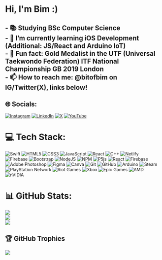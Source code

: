 # Hi, I'm Bim :)
## - 📚 Studying BSc Computer Science<br>- 🌱 I’m currently learning iOS Development (Additional: JS/React and Arduino IoT)<br>- 🥋 Fun fact: Gold Medalist in the UTF (Universal Taekwondo Federation) ITF National Championship GB 2019 London<br>- 📫 How to reach me: @bitofbim on IG/Twitter(X), links below!


## 🌐 Socials:
[![Instagram](https://img.shields.io/badge/Instagram-%23E4405F.svg?logo=Instagram&logoColor=white)](http://instagram.com/bitofbim) [![LinkedIn](https://img.shields.io/badge/LinkedIn-%230077B5.svg?logo=linkedin&logoColor=white)](https://www.linkedin.com/in/bimitrai/) [![X](https://img.shields.io/badge/X-black.svg?logo=X&logoColor=white)](https://x.com/bitofbim) [![YouTube](https://img.shields.io/badge/YouTube-%23FF0000.svg?logo=YouTube&logoColor=white)](https://www.youtube.com/@bitofbim)

# 💻 Tech Stack:
![Swift](https://img.shields.io/badge/swift-F54A2A?style=flat&logo=swift&logoColor=white) ![HTML5](https://img.shields.io/badge/html5-%23E34F26.svg?style=flat&logo=html5&logoColor=white) ![CSS3](https://img.shields.io/badge/css3-%231572B6.svg?style=flat&logo=css3&logoColor=white) ![JavaScript](https://img.shields.io/badge/javascript-%23323330.svg?style=flat&logo=javascript&logoColor=%23F7DF1E) ![React](https://img.shields.io/badge/react-20232A?style=flat&logo=react&logoColor=61DAFB) ![C++](https://img.shields.io/badge/c++-%2300599C.svg?style=flat&logo=c%2B%2B&logoColor=white) ![Netlify](https://img.shields.io/badge/netlify-%23000000.svg?style=flat&logo=netlify&logoColor=#00C7B7) ![Firebase](https://img.shields.io/badge/firebase-%23039BE5.svg?style=flat&logo=firebase) ![Bootstrap](https://img.shields.io/badge/bootstrap-%238511FA.svg?style=flat&logo=bootstrap&logoColor=white) ![NodeJS](https://img.shields.io/badge/node.js-6DA55F?style=flat&logo=node.js&logoColor=white) ![NPM](https://img.shields.io/badge/NPM-%23CB3837.svg?style=flat&logo=npm&logoColor=white) ![P5js](https://img.shields.io/badge/p5.js-ED225D?style=flat&logo=p5.js&logoColor=FFFFFF) ![React](https://img.shields.io/badge/react-%2320232a.svg?style=flat&logo=react&logoColor=%2361DAFB) ![Firebase](https://img.shields.io/badge/firebase-a08021?style=flat&logo=firebase&logoColor=ffcd34) ![Adobe Photoshop](https://img.shields.io/badge/adobe%20photoshop-%2331A8FF.svg?style=flat&logo=adobe%20photoshop&logoColor=white) ![Figma](https://img.shields.io/badge/figma-%23F24E1E.svg?style=flat&logo=figma&logoColor=white) ![Canva](https://img.shields.io/badge/Canva-%2300C4CC.svg?style=flat&logo=Canva&logoColor=white) ![Git](https://img.shields.io/badge/git-%23F05033.svg?style=flat&logo=git&logoColor=white) ![GitHub](https://img.shields.io/badge/github-%23121011.svg?style=flat&logo=github&logoColor=white) ![Arduino](https://img.shields.io/badge/-Arduino-00979D?style=flat&logo=Arduino&logoColor=white) ![Steam](https://img.shields.io/badge/steam-%23000000.svg?style=flat&logo=steam&logoColor=white) ![PlayStation Network](https://img.shields.io/badge/PSN-%230070D1.svg?style=flat&logo=Playstation&logoColor=white) ![Riot Games](https://img.shields.io/badge/riotgames-D32936.svg?style=flat&logo=riotgames&logoColor=white) ![Xbox](https://img.shields.io/badge/xbox-%23107C10.svg?style=flat&logo=xbox&logoColor=white) ![Epic Games](https://img.shields.io/badge/epicgames-%23313131.svg?style=flat&logo=epicgames&logoColor=white) ![AMD](https://img.shields.io/badge/AMD-%23000000.svg?style=flat&logo=amd&logoColor=white) ![nVIDIA](https://img.shields.io/badge/nVIDIA-%2376B900.svg?style=flat&logo=nVIDIA&logoColor=white) 
# 📊 GitHub Stats:
![](https://github-readme-stats.vercel.app/api?username=bimrai&theme=swift&hide_border=false&include_all_commits=true&count_private=true)<br/>
![](https://nirzak-streak-stats.vercel.app/?user=bimrai&theme=swift&hide_border=false)<br/>
![](https://github-readme-stats.vercel.app/api/top-langs/?username=bimrai&theme=swift&hide_border=false&include_all_commits=true&count_private=true&layout=compact)

## 🏆 GitHub Trophies
![](https://github-profile-trophy.vercel.app/?username=bimrai&theme=transparent&no-frame=false&no-bg=true&margin-w=4)

<!-- Proudly created with GPRM ( https://gprm.itsvg.in ) -->
